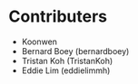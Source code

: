 # Contributers
- Koonwen
- Bernard Boey (bernardboey)
- Tristan Koh (TristanKoh)
- Eddie Lim (eddielimmh)